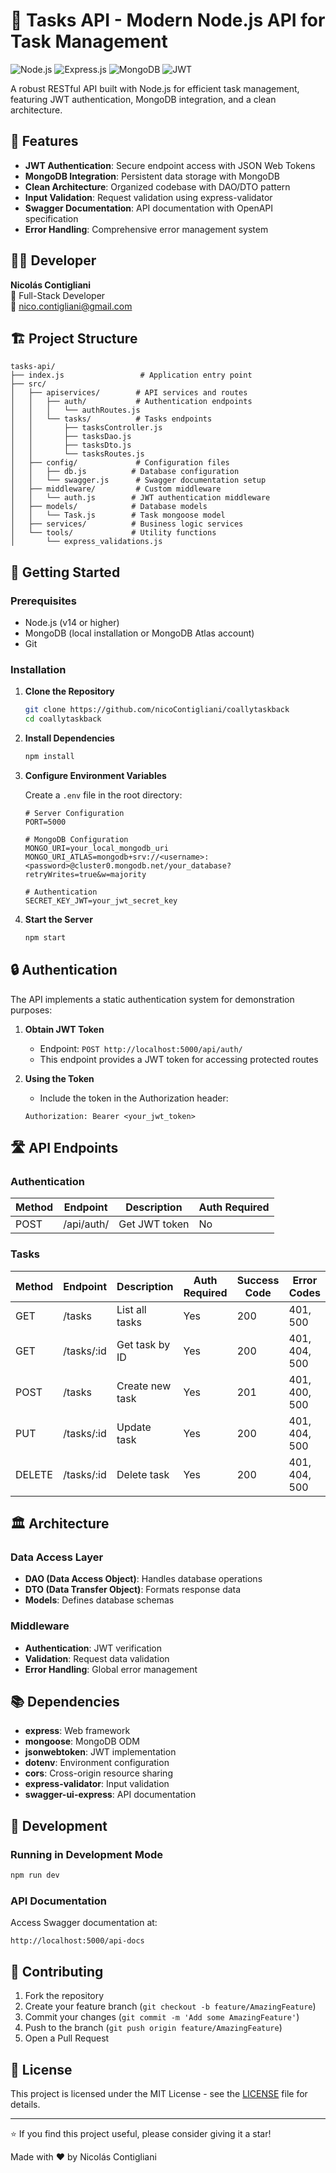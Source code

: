 # 🚀 Tasks API - Modern Node.js API for Task Management

![Node.js](https://img.shields.io/badge/node.js-6DA55F?style=for-the-badge&logo=node.js&logoColor=white)
![Express.js](https://img.shields.io/badge/express.js-%23404d59.svg?style=for-the-badge&logo=express&logoColor=%2361DAFB)
![MongoDB](https://img.shields.io/badge/MongoDB-%234ea94b.svg?style=for-the-badge&logo=mongodb&logoColor=white)
![JWT](https://img.shields.io/badge/JWT-black?style=for-the-badge&logo=JSON%20web%20tokens)

A robust RESTful API built with Node.js for efficient task management, featuring JWT authentication, MongoDB integration, and a clean architecture.

## 🌟 Features

- **JWT Authentication**: Secure endpoint access with JSON Web Tokens
- **MongoDB Integration**: Persistent data storage with MongoDB
- **Clean Architecture**: Organized codebase with DAO/DTO pattern
- **Input Validation**: Request validation using express-validator
- **Swagger Documentation**: API documentation with OpenAPI specification
- **Error Handling**: Comprehensive error management system

## 👨‍💻 Developer

**Nicolás Contigliani**  
💼 Full-Stack Developer  
📧 [nico.contigliani@gmail.com](mailto:nico.contigliani@gmail.com)

## 🏗️ Project Structure

```
tasks-api/
├── index.js                 # Application entry point
├── src/
│   ├── apiservices/        # API services and routes
│   │   ├── auth/           # Authentication endpoints
│   │   │   └── authRoutes.js
│   │   └── tasks/          # Tasks endpoints
│   │       ├── tasksController.js
│   │       ├── tasksDao.js
│   │       ├── tasksDto.js
│   │       └── tasksRoutes.js
│   ├── config/             # Configuration files
│   │   ├── db.js          # Database configuration
│   │   └── swagger.js      # Swagger documentation setup
│   ├── middleware/         # Custom middleware
│   │   └── auth.js        # JWT authentication middleware
│   ├── models/            # Database models
│   │   └── Task.js        # Task mongoose model
│   ├── services/          # Business logic services
│   └── tools/             # Utility functions
│       └── express_validations.js
```

## 🚀 Getting Started

### Prerequisites

- Node.js (v14 or higher)
- MongoDB (local installation or MongoDB Atlas account)
- Git

### Installation

1. **Clone the Repository**
   ```bash
   git clone https://github.com/nicoContigliani/coallytaskback
   cd coallytaskback
   ```

2. **Install Dependencies**
   ```bash
   npm install
   ```

3. **Configure Environment Variables**
   
   Create a `.env` file in the root directory:
   ```env
   # Server Configuration
   PORT=5000
   
   # MongoDB Configuration
   MONGO_URI=your_local_mongodb_uri
   MONGO_URI_ATLAS=mongodb+srv://<username>:<password>@cluster0.mongodb.net/your_database?retryWrites=true&w=majority
   
   # Authentication
   SECRET_KEY_JWT=your_jwt_secret_key
   ```

4. **Start the Server**
   ```bash
   npm start
   ```

## 🔒 Authentication

The API implements a static authentication system for demonstration purposes:

1. **Obtain JWT Token**
   - Endpoint: `POST http://localhost:5000/api/auth/`
   - This endpoint provides a JWT token for accessing protected routes

2. **Using the Token**
   - Include the token in the Authorization header:
   ```
   Authorization: Bearer <your_jwt_token>
   ```

## 🛣️ API Endpoints

### Authentication
| Method | Endpoint      | Description          | Auth Required |
|--------|--------------|---------------------|---------------|
| POST   | /api/auth/   | Get JWT token       | No           |

### Tasks
| Method | Endpoint      | Description          | Auth Required | Success Code | Error Codes    |
|--------|--------------|---------------------|---------------|--------------|----------------|
| GET    | /tasks       | List all tasks      | Yes          | 200         | 401, 500       |
| GET    | /tasks/:id   | Get task by ID      | Yes          | 200         | 401, 404, 500  |
| POST   | /tasks       | Create new task     | Yes          | 201         | 401, 400, 500  |
| PUT    | /tasks/:id   | Update task         | Yes          | 200         | 401, 404, 500  |
| DELETE | /tasks/:id   | Delete task         | Yes          | 200         | 401, 404, 500  |

## 🏛️ Architecture

### Data Access Layer
- **DAO (Data Access Object)**: Handles database operations
- **DTO (Data Transfer Object)**: Formats response data
- **Models**: Defines database schemas

### Middleware
- **Authentication**: JWT verification
- **Validation**: Request data validation
- **Error Handling**: Global error management

## 📚 Dependencies

- **express**: Web framework
- **mongoose**: MongoDB ODM
- **jsonwebtoken**: JWT implementation
- **dotenv**: Environment configuration
- **cors**: Cross-origin resource sharing
- **express-validator**: Input validation
- **swagger-ui-express**: API documentation

## 🔧 Development

### Running in Development Mode
```bash
npm run dev
```

### API Documentation
Access Swagger documentation at:
```
http://localhost:5000/api-docs
```

## 🤝 Contributing

1. Fork the repository
2. Create your feature branch (`git checkout -b feature/AmazingFeature`)
3. Commit your changes (`git commit -m 'Add some AmazingFeature'`)
4. Push to the branch (`git push origin feature/AmazingFeature`)
5. Open a Pull Request

## 📄 License

This project is licensed under the MIT License - see the [LICENSE](LICENSE) file for details.

---

⭐️ If you find this project useful, please consider giving it a star!

Made with ❤️ by Nicolás Contigliani